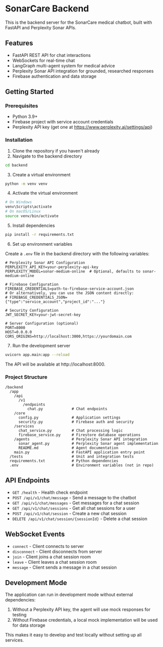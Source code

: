# SonarCare Backend

This is the backend server for the SonarCare medical chatbot, built with FastAPI and Perplexity Sonar APIs.

## Features

- FastAPI REST API for chat interactions
- WebSockets for real-time chat
- LangGraph multi-agent system for medical advice
- Perplexity Sonar API integration for grounded, researched responses
- Firebase authentication and data storage

## Getting Started

### Prerequisites

- Python 3.9+
- Firebase project with service account credentials
- Perplexity API key (get one at https://www.perplexity.ai/settings/api)

### Installation

1. Clone the repository if you haven't already
2. Navigate to the backend directory

```bash
cd backend
```

3. Create a virtual environment

```bash
python -m venv venv
```

4. Activate the virtual environment

```bash
# On Windows
venv\Scripts\activate
# On macOS/Linux
source venv/bin/activate
```

5. Install dependencies

```bash
pip install -r requirements.txt
```

6. Set up environment variables

Create a `.env` file in the backend directory with the following variables:

```
# Perplexity Sonar API Configuration
PERPLEXITY_API_KEY=your-perplexity-api-key
PERPLEXITY_MODEL=sonar-medium-online  # Optional, defaults to sonar-medium-online

# Firebase Configuration
FIREBASE_CREDENTIALS=path-to-firebase-service-account.json
# Or alternatively, you can use the JSON content directly:
# FIREBASE_CREDENTIALS_JSON={"type":"service_account","project_id":"..."}

# Security Configuration
JWT_SECRET_KEY=your-jwt-secret-key

# Server Configuration (optional)
PORT=8000
HOST=0.0.0.0
CORS_ORIGINS=http://localhost:3000,https://yourdomain.com
```

7. Run the development server

```bash
uvicorn app.main:app --reload
```

The API will be available at http://localhost:8000.

### Project Structure

```
/backend
  /app
    /api
      /v1
        /endpoints
          chat.py             # Chat endpoints
    /core
      config.py               # Application settings
      security.py             # Firebase auth and security
    /services
      chat_service.py         # Chat processing logic
      firebase_service.py     # Firestore database operations
    /agents                   # Perplexity Sonar API integration
      sonar_agent.py          # Perplexity Sonar agent implementation
      README.md               # Agent documentation
    main.py                   # FastAPI application entry point
  /tests                      # Unit and integration tests
  requirements.txt            # Python dependencies
  .env                        # Environment variables (not in repo)
```

## API Endpoints

- `GET /health` - Health check endpoint
- `POST /api/v1/chat/message` - Send a message to the chatbot
- `GET /api/v1/chat/messages` - Get messages for a chat session
- `GET /api/v1/chat/sessions` - Get all chat sessions for a user
- `POST /api/v1/chat/session` - Create a new chat session
- `DELETE /api/v1/chat/session/{sessionId}` - Delete a chat session

## WebSocket Events

- `connect` - Client connects to server
- `disconnect` - Client disconnects from server
- `join` - Client joins a chat session room
- `leave` - Client leaves a chat session room
- `message` - Client sends a message in a chat session

## Development Mode

The application can run in development mode without external dependencies:

1. Without a Perplexity API key, the agent will use mock responses for testing
2. Without Firebase credentials, a local mock implementation will be used for data storage

This makes it easy to develop and test locally without setting up all services. 